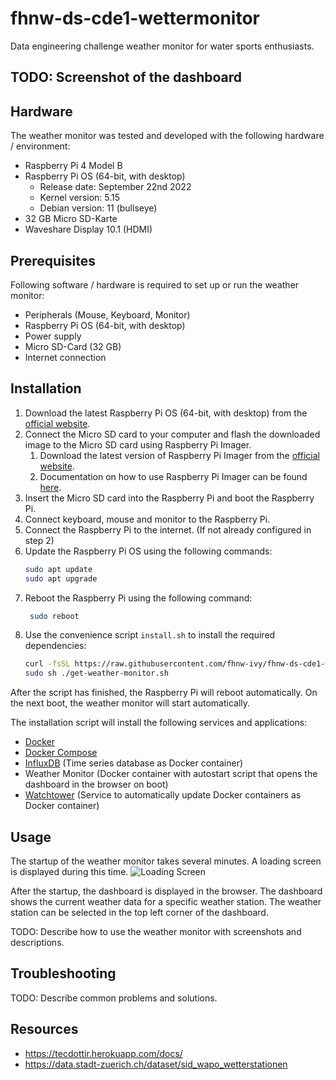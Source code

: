 # fhnw-ds-cde1-wettermonitor
Data engineering challenge weather monitor for water sports enthusiasts. 

TODO: Screenshot of the dashboard
---

## Hardware
The weather monitor was tested and developed with the following hardware / environment:

- Raspberry Pi 4 Model B
- Raspberry Pi OS (64-bit, with desktop)
   - Release date: September 22nd 2022
   - Kernel version: 5.15
   - Debian version: 11 (bullseye)
- 32 GB Micro SD-Karte
- Waveshare Display 10.1 (HDMI)

## Prerequisites
Following software / hardware is required to set up or run the weather monitor:

- Peripherals (Mouse, Keyboard, Monitor)
- Raspberry Pi OS (64-bit, with desktop)
- Power supply
- Micro SD-Card (32 GB)
- Internet connection

## Installation
1. Download the latest Raspberry Pi OS (64-bit, with desktop) from the [official website](https://www.raspberrypi.org/software/operating-systems/). 
2. Connect the Micro SD card to your computer and flash the downloaded image to the Micro SD card using Raspberry Pi Imager. 
   1. Download the latest version of Raspberry Pi Imager from the [official website](https://www.raspberrypi.org/software/). 
   2. Documentation on how to use Raspberry Pi Imager can be found [here](https://www.raspberrypi.org/documentation/installation/installing-images/README.md).
3. Insert the Micro SD card into the Raspberry Pi and boot the Raspberry Pi.
4. Connect keyboard, mouse and monitor to the Raspberry Pi.
5. Connect the Raspberry Pi to the internet. (If not already configured in step 2)
6. Update the Raspberry Pi OS using the following commands:
   ```bash
   sudo apt update
   sudo apt upgrade
   ```
7. Reboot the Raspberry Pi using the following command:
   ```bash
    sudo reboot
    ```
8. Use the convenience script `install.sh` to install the required dependencies:
    ```bash
    curl -fsSL https://raw.githubusercontent.com/fhnw-ivy/fhnw-ds-cde1-wettermonitor/main/setup.sh -o get-weather-monitor.sh
    sudo sh ./get-weather-monitor.sh
    ```

After the script has finished, the Raspberry Pi will reboot automatically. On the next boot, the weather monitor will start automatically.

The installation script will install the following services and applications:
- [Docker](https://www.docker.com/) 
- [Docker Compose](https://docs.docker.com/compose/)
- [InfluxDB](https://www.influxdata.com/products/influxdb-overview/) (Time series database as Docker container)
- Weather Monitor (Docker container with autostart script that opens the dashboard in the browser on boot)
- [Watchtower](https://containrrr.dev/watchtower/) (Service to automatically update Docker containers as Docker container)


## Usage
The startup of the weather monitor takes several minutes. A loading screen is displayed during this time.
![Loading Screen](images/loading_screen.gif)

After the startup, the dashboard is displayed in the browser. The dashboard shows the current weather data for a specific weather station. The weather station can be selected in the top left corner of the dashboard.

TODO: Describe how to use the weather monitor with screenshots and descriptions.

## Troubleshooting
TODO: Describe common problems and solutions.

## Resources
- https://tecdottir.herokuapp.com/docs/
- https://data.stadt-zuerich.ch/dataset/sid_wapo_wetterstationen